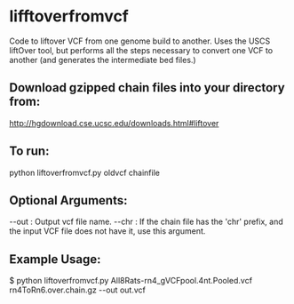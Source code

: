 # lifftoverfromvcf
Code to liftover VCF from one genome build to another. Uses the USCS liftOver tool, but performs all the steps necessary to convert one VCF to another (and generates the intermediate bed files.)

## Download gzipped chain files into your directory from:
http://hgdownload.cse.ucsc.edu/downloads.html#liftover

## To run:
python liftoverfromvcf.py oldvcf chainfile

## Optional Arguments:
--out : Output vcf file name.
--chr : If the chain file has the 'chr' prefix, and the input VCF file does not have it, use this argument.

## Example Usage:
$ python liftoverfromvcf.py All8Rats-rn4_gVCFpool.4nt.Pooled.vcf rn4ToRn6.over.chain.gz --out out.vcf
